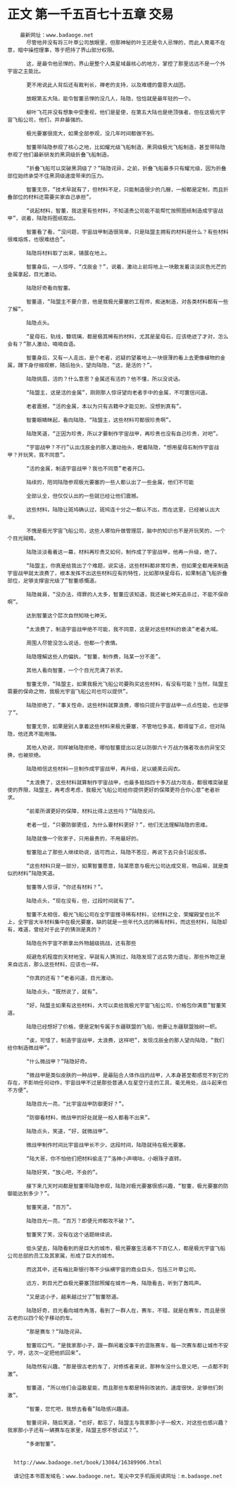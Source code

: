 # 正文 第一千五百七十五章 交易
        最新网址：www.badaoge.net
          尽管他并没有将三叶草公司放眼里，但那神秘的叶王还是令人忌惮的，而此人竟毫不在意，暗中操控理事，等于把持了界山部分权限。
      
          这，是最令他忌惮的，界山是整个人类星域最核心的地方，掌控了那里远远不是一个外宇宙之主能比。
      
          更不用说此人背后还有裁判长，禅老的支持，以及难缠的雷恩大战团。
      
          放眼第五大陆，能令智董忌惮的没几人，陆隐，恰恰就是最年轻的一个。
      
          柳叶飞花并没有想象中受重视，他们是星使，在第五大陆也是绝顶强者，但在这极光宇宙飞船公司，他们，并非最强的。
      
          极光要塞很庞大，如果全部参观，没几年时间都做不到。
      
          智董带陆隐参观了核心之地，比如耀光级飞船制造，黑洞级极光飞船制造，甚至带陆隐参观了他们最新研发的黑洞级折叠飞船制造。
      
          “折叠飞船可以突破黑洞级了？”陆隐诧异，之前，折叠飞船最多只有耀光级，因为折叠部位始终承受不住黑洞级速度带来的压力。
      
          智董无奈，“技术早就有了，但材料不足，只能制造很少的几艘，一般都是定制，而且折叠部位的材料还需要买家自己承担”。
      
          “说起材料，智董，我这里有些材料，不知道贵公司能不能帮忙按照图纸制造成宇宙战甲”，说着，陆隐将图纸取出。
      
          智董看了看，“没问题，宇宙战甲制造很简单，只是陆盟主拥有的材料是什么？有些材料很难熔炼，也很难结合”。
      
          陆隐将材料取了出来，铺展在地上。
      
          智董身后，一人惊呼，“戊辰金？”，说着，激动上前将地上一块散发着淡淡灰色光芒的金属拿起，目光激动。
      
          陆隐好奇看向智董。
      
          智董道，“陆盟主不要介意，他是我极光要塞的工程师，痴迷制造，对各类材料都有一些了解”。
      
          陆隐点头。
      
          “星母石，轨线，簪琉璃，都是极其稀有的材料，尤其是星母石，应该绝迹了才对，怎么会有？”那人激动，喃喃自语。
      
          智董身后，又有一人走出，是个老者，迟疑的望着地上一块很薄的看上去更像植物的金属，蹲下身仔细观察，随后抬头，望向陆隐，“这，是活的？”。
      
          陆隐挑眉，活的？什么意思？金属还有活的？他不懂，所以没说话。
      
          “陆盟主，这是活的金属”，刚刚那人惊讶望向老者手中的金属，不可置信问道。
      
          老者震撼，“活的金属，本以为只有古籍中才能见到，没想到真有”。
      
          智董眼睛眯起，看向陆隐，“陆盟主，这些材料可都很珍贵啊”。
      
          陆隐笑道，“正因为珍贵，所以才要制作宇宙战甲，再珍贵也没有自己珍贵，对吧”。
      
          “宇宙战甲？不行”认出戊辰金的那人激动抬头，瞪着陆隐，“想用星母石制作宇宙战甲？开玩笑，我不同意”。
      
          “活的金属，制造宇宙战甲？我也不同意”老者开口。
      
          陆续的，陪同陆隐参观极光要塞的一些人都认出了一些金属，他们不可能
      
          全部认全，但仅仅认出的一些就已经让他们震撼。
      
          这些材料，陆隐让斑鸠确认过，斑鸠连十分之一都认不出，而在这里，已经被认出大半。
      
          不愧是极光宇宙飞船公司，这些人哪怕升做管理层，脑中的知识也不是开玩笑的，一个个目光贼精。
      
          陆隐淡淡看着这一幕，材料再珍贵又如何，制作成了宇宙战甲，他再一升级，绝了。
      
          “陆盟主，你真是给我出了个难题，说实话，这些材料都非常珍贵，但如果全都用来制造宇宙战甲就太浪费了，根本发挥不出这些材料应有的特性，比如那块星母石，如果制造飞船折叠部位，足够支撑宙光级了”智董感慨道。
      
          陆隐耸肩，“没办法，得罪的人太多，智董应该知道，我还被七神天追杀过，不能不保命啊”。
      
          达到智董这个层次自然知晓七神天。
      
          “太浪费了，制造宇宙战甲绝不可能，我不同意，这是对这些材料的亵渎”老者大喊。
      
          周围人尽管没怎么说话，但都一个表情。
      
          陆隐理解这些人的偏执，“智董，制作费，陆某一分不差”。
      
          其他人看向智董，一个个目光充满了祈求。
      
          智董无奈，“陆盟主，如果我极光飞船公司要购买这些材料，有没有可能？当然，陆盟主需要的保命之物，我极光宇宙飞船公司也可以提供”。
      
          陆隐拒绝了，“事关性命，这些材料就算浪费，哪怕只提升宇宙战甲一点点性能，也足够了”。
      
          智董无奈，如果是别人拿着这些材料来极光要塞，不管地位多高，都得留下点，但对陆隐，他还真不能用强。
      
          其他人劝说，同样被陆隐拒绝，哪怕智董提出以足以防御六十万战力强者攻击的异宝交换，也被拒绝。
      
          陆隐相信这些材料一旦制作成宇宙战甲，再升级，足以媲美云闾衣。
      
          “太浪费了，这些材料就算制作宇宙战甲，也最多抵挡四十多万战力攻击，都很难突破星使的界限，陆盟主，再考虑考虑，我极光飞船公司给你提供更好的保障更符合你心意”老者祈求。
      
          “前辈所谓更好的保障，材料比得上这些吗？”陆隐反问。
      
          老者一怔，“只要防御更佳，为什么要材料更好？”，他们无法理解陆隐的思维。
      
          陆隐就像一个败家子，只用最贵的，不用最好的。
      
          智董阻止了那些人继续劝说，适可而止，陆隐不答应，再说下去只会引起反感。
      
          “这些材料只是一部分，如果智董愿意，陆某愿意与极光公司达成交易，物品嘛，就是类似的材料”陆隐笑道。
      
          智董等人惊讶，“你还有材料？”。
      
          陆隐点头，“现在没有，但，过段时间就有了”。
      
          智董不太相信，极光飞船公司在全宇宙搜寻稀有材料，论材料之全，荣耀殿堂也比不上，全宇宙大半材料集中在极光要塞，缺的就是一些年代久远的稀有材料，而这些材料，陆隐却有，难道，曾经对于此子的猜测是真的？
      
          陆隐在外宇宙不断拿出外物越级挑战，还有那些
      
          规避危机程度的天材地宝，早就有人猜测过，陆隐发现了远古势力遗址，那些外物正是来自远古，那么这些材料，应该也一样。
      
          “你真的还有？”老者问道，目光激动。
      
          陆隐点头，“既然说了，就有”。
      
          “好，陆盟主如果有这些材料，大可以卖给我极光宇宙飞船公司，价格包你满意”智董笑道。
      
          陆隐已经想好了价格，便是定制专属于东疆联盟的飞船，他要让东疆联盟独树一帜。
      
          “诶，可惜了，制造宇宙战甲，太浪费，这样吧”，发现戊辰金的那人望向陆隐，“我们给你制造微战甲”。
      
          “什么微战甲？”陆隐好奇。
      
          “微战甲是类似皮肤的一种战甲，是最贴合人体作战的战甲，人本身甚至都感觉不到它的存在，不影响任何动作，宇宙战甲不过是那些普通人在星空行走的工具，毫无用处，战斗起来也不方便”。
      
          陆隐目光一亮，“比宇宙战甲防御更好？”。
      
          “防御看材料，微战甲的好处就是一般人都看不出来”。
      
          陆隐点头，笑道，“好，就微战甲”。
      
          微战甲制作时间比宇宙战甲长不少，这段时间，陆隐就待在极光要塞。
      
          “陆大哥，你不怕他们把材料偷走了”洛神小声嘀咕，小眼珠子直转。
      
          陆隐好笑，“放心吧，不会的”。
      
          接下来几天时间都是智董带陆隐参观，陆隐对极光要塞很感兴趣，“智董，极光要塞的防御能达到多少？”。
      
          智董笑道，“百万”。
      
          陆隐目光一亮，“百万？即便元师都攻不破？”。
      
          智董笑了笑，没有在这个话题继续说。
      
          低头望去，陆隐看到的是巨大的城市，极光要塞生活着不下百亿人，都是极光宇宙飞船公司总部的员工及其家属，形成了巨大的城市。
      
          而这其中，还有梅比斯银行等不少纵横宇宙的商业巨头，包括三叶草公司。
      
          远方，刺目光芒自极光要塞顶部照耀在城市一角，陆隐看去，听到了轰鸣声。
      
          “又是这小子，越来越过分了”智董怒道。
      
          陆隐好奇，目光看向城市角落，看到了一群人在，赛车，不错，就是在赛车，而且是很古老的以四个轮子移动的车。
      
          “那是赛车？”陆隐诧异。
      
          智董叹口气，“是我家那小子，跟一群闲着没事干的混账赛车，每一次赛车都让城市不安宁，哼，这次一定把他抓回来”。
      
          陆隐然有兴趣，“那是很古老的车了，对修炼者来说，那种车没什么意义吧，一点都不刺激”。
      
          智董道，“所以他们会溢散星能，而且那些车都是特别改装的，速度很快，足够他们刺激”。
      
          “智董，您忙吧，我想去看看”陆隐感兴趣道。
      
          智董诧异，随后笑道，“也好，都忘了，陆盟主与我家那小子一般大，对这些也感兴趣？我家那小子还有一辆赛车在家里，陆盟主想不想试试？”。
      
          “多谢智董”。
      
      
      http://www.badaoge.net/book/13084/16389906.html
      
      请记住本书首发域名：www.badaoge.net。笔尖中文手机版阅读网址：m.badaoge.net